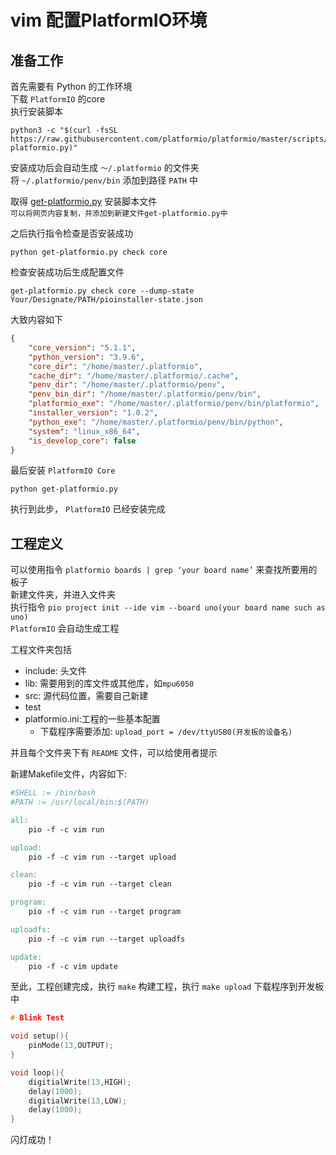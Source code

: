 # vim 配置PlatformIO环境
## 准备工作
首先需要有 Python 的工作环境  
下载 `PlatformIO` 的core  
执行安装脚本
```shell
python3 -c "$(curl -fsSL https://raw.githubusercontent.com/platformio/platformio/master/scripts/get-platformio.py)"
```

安装成功后会自动生成 `～/.platformio` 的文件夹  
将 `~/.platformio/penv/bin` 添加到路径 `PATH` 中

取得 [get-platformio.py](https://raw.githubusercontent.com/platformio/platformio-core-installer/master/get-platformio.py) 安装脚本文件  
`可以将网页内容复制，并添加到新建文件get-platformio.py中`

之后执行指令检查是否安装成功
```shell
python get-platformio.py check core
```

检查安装成功后生成配置文件
```shell
get-platformio.py check core --dump-state Your/Designate/PATH/pioinstaller-state.json
```
大致内容如下
```json
{
	"core_version": "5.1.1",
	"python_version": "3.9.6",
	"core_dir": "/home/master/.platformio",
	"cache_dir": "/home/master/.platformio/.cache",
	"penv_dir": "/home/master/.platformio/penv",
	"penv_bin_dir": "/home/master/.platformio/penv/bin",
	"platformio_exe": "/home/master/.platformio/penv/bin/platformio",
	"installer_version": "1.0.2",
	"python_exe": "/home/master/.platformio/penv/bin/python",
	"system": "linux_x86_64",
	"is_develop_core": false
}
```
最后安装 `PlatformIO Core`  
```shell
python get-platformio.py
```

执行到此步， `PlatformIO` 已经安装完成

## 工程定义
可以使用指令 `platformio boards | grep ‘your board name’` 来查找所要用的板子  
新建文件夹，并进入文件夹  
执行指令 `pio project init --ide vim --board uno(your board name such as uno)`  
`PlatformIO` 会自动生成工程

工程文件夹包括
+ include: 头文件
+ lib: 需要用到的库文件或其他库，如`mpu6050`
+ src: 源代码位置，需要自己新建
+ test
+ platformio.ini:工程的一些基本配置
	+ 下载程序需要添加: `upload_port = /dev/ttyUSB0(开发板的设备名)`

并且每个文件夹下有 `README` 文件，可以给使用者提示  

新建Makefile文件，内容如下:
```makefile
#SHELL := /bin/bash
#PATH := /usr/local/bin:$(PATH)

all:
	pio -f -c vim run

upload:
	pio -f -c vim run --target upload

clean:
	pio -f -c vim run --target clean

program:
	pio -f -c vim run --target program

uploadfs:
	pio -f -c vim run --target uploadfs

update:
	pio -f -c vim update
```
至此，工程创建完成，执行 `make` 构建工程，执行 `make upload` 下载程序到开发板中

```c++
# Blink Test

void setup(){
	pinMode(13,OUTPUT);
}

void loop(){
	digitialWrite(13,HIGH);
	delay(1000);
	digitialWrite(13,LOW);
	delay(1000);
}
```
闪灯成功！